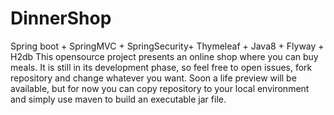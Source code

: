 # DinnerShop
Spring boot + SpringMVC + SpringSecurity+ Thymeleaf + Java8 + Flyway + H2db
This opensource project presents an online shop where you can buy meals. It is still in its development phase, so feel free to open issues, fork repository and change whatever you want. 
Soon a life preview will be available, but for now you can copy repository to your local environment and simply use maven to build an executable jar file.
